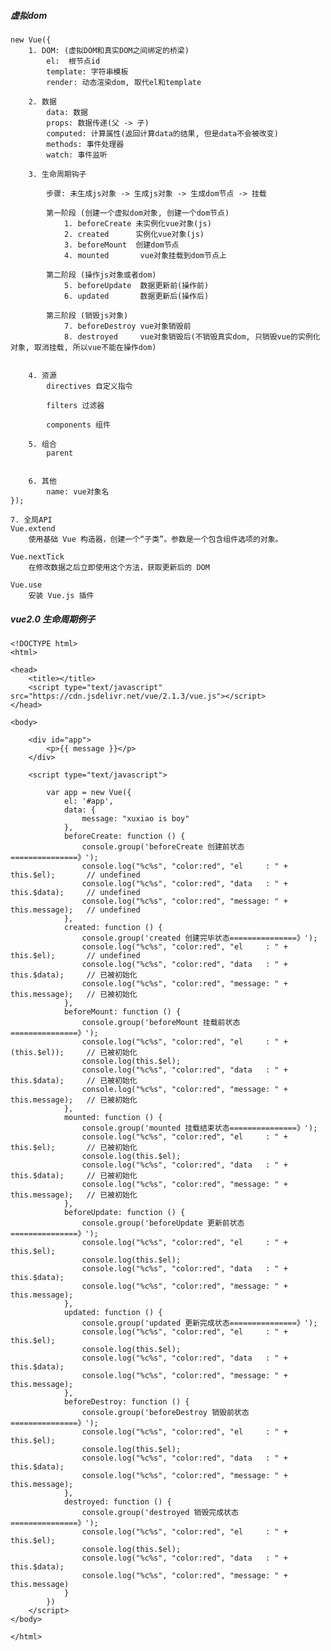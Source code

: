 ##### 虚拟dom
    new Vue({
        1. DOM: (虚拟DOM和真实DOM之间绑定的桥梁)
            el:  根节点id
            template: 字符串模板
            render: 动态渲染dom, 取代el和template
            
        2. 数据
            data: 数据
            props: 数据传递(父 -> 子)
            computed: 计算属性(返回计算data的结果, 但是data不会被改变)
            methods: 事件处理器
            watch: 事件监听
            
        3. 生命周期钩子
        
            步骤: 未生成js对象 -> 生成js对象 -> 生成dom节点 -> 挂载
            
            第一阶段 (创建一个虚拟dom对象, 创建一个dom节点)
                1. beforeCreate 未实例化vue对象(js) 
                2. created      实例化vue对象(js)    
                3. beforeMount  创建dom节点
                4. mounted       vue对象挂载到dom节点上
            
            第二阶段 (操作js对象或者dom)
                5. beforeUpdate  数据更新前(操作前)
                6. updated       数据更新后(操作后)
            
            第三阶段 (销毁js对象)
                7. beforeDestroy vue对象销毁前    
                8. destroyed     vue对象销毁后(不销毁真实dom, 只销毁vue的实例化对象, 取消挂载, 所以vue不能在操作dom)
            
        
        4. 资源
            directives 自定义指令
            
            filters 过滤器
            
            components 组件
        
        5. 组合
            parent 
        
        
        6. 其他
            name: vue对象名
    });
    
    7. 全局API
    Vue.extend
        使用基础 Vue 构造器，创建一个“子类”。参数是一个包含组件选项的对象。
    
    Vue.nextTick 
        在修改数据之后立即使用这个方法，获取更新后的 DOM
        
    Vue.use
        安装 Vue.js 插件



##### vue2.0 生命周期例子
    <!DOCTYPE html>
    <html>
    
    <head>
        <title></title>
        <script type="text/javascript" src="https://cdn.jsdelivr.net/vue/2.1.3/vue.js"></script>
    </head>
    
    <body>
    
        <div id="app">
            <p>{{ message }}</p>
        </div>
    
        <script type="text/javascript">
    
            var app = new Vue({
                el: '#app',
                data: {
                    message: "xuxiao is boy"
                },
                beforeCreate: function () {
                    console.group('beforeCreate 创建前状态===============》');
                    console.log("%c%s", "color:red", "el     : " + this.$el);       // undefined
                    console.log("%c%s", "color:red", "data   : " + this.$data);     // undefined 
                    console.log("%c%s", "color:red", "message: " + this.message);   // undefined 
                },
                created: function () {
                    console.group('created 创建完毕状态===============》');
                    console.log("%c%s", "color:red", "el     : " + this.$el);       // undefined
                    console.log("%c%s", "color:red", "data   : " + this.$data);     // 已被初始化
                    console.log("%c%s", "color:red", "message: " + this.message);   // 已被初始化
                },
                beforeMount: function () {
                    console.group('beforeMount 挂载前状态===============》');
                    console.log("%c%s", "color:red", "el     : " + (this.$el));     // 已被初始化
                    console.log(this.$el);
                    console.log("%c%s", "color:red", "data   : " + this.$data);     // 已被初始化  
                    console.log("%c%s", "color:red", "message: " + this.message);   // 已被初始化  
                },
                mounted: function () {
                    console.group('mounted 挂载结束状态===============》');
                    console.log("%c%s", "color:red", "el     : " + this.$el);       // 已被初始化
                    console.log(this.$el);
                    console.log("%c%s", "color:red", "data   : " + this.$data);     // 已被初始化
                    console.log("%c%s", "color:red", "message: " + this.message);   // 已被初始化 
                },
                beforeUpdate: function () {
                    console.group('beforeUpdate 更新前状态===============》');
                    console.log("%c%s", "color:red", "el     : " + this.$el);
                    console.log(this.$el);
                    console.log("%c%s", "color:red", "data   : " + this.$data);
                    console.log("%c%s", "color:red", "message: " + this.message);
                },
                updated: function () {
                    console.group('updated 更新完成状态===============》');
                    console.log("%c%s", "color:red", "el     : " + this.$el);
                    console.log(this.$el);
                    console.log("%c%s", "color:red", "data   : " + this.$data);
                    console.log("%c%s", "color:red", "message: " + this.message);
                },
                beforeDestroy: function () {
                    console.group('beforeDestroy 销毁前状态===============》');
                    console.log("%c%s", "color:red", "el     : " + this.$el);
                    console.log(this.$el);
                    console.log("%c%s", "color:red", "data   : " + this.$data);
                    console.log("%c%s", "color:red", "message: " + this.message);
                },
                destroyed: function () {
                    console.group('destroyed 销毁完成状态===============》');
                    console.log("%c%s", "color:red", "el     : " + this.$el);
                    console.log(this.$el);
                    console.log("%c%s", "color:red", "data   : " + this.$data);
                    console.log("%c%s", "color:red", "message: " + this.message)
                }
            })
        </script>
    </body>
    
    </html>